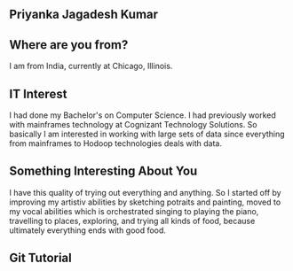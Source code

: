 ## Priyanka Jagadesh Kumar
## Where are you from?
I am from India, currently at Chicago, Illinois.

## IT Interest
I had done my Bachelor's on Computer Science. I had previously worked with mainframes technology at Cognizant Technology Solutions. So basically I am interested in working with large sets of data since everything from mainframes to Hodoop technologies deals with data. 

## Something Interesting About You
I have this quality of trying out everything and anything. So I started off by improving my artistiv abilities by sketching potraits and painting, moved to my vocal abilities which is orchestrated singing to playing the piano, travelling to places, exploring, and trying all kinds of food, because ultimately everything ends with good food.

## Git Tutorial



